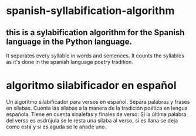 # spanish-syllabification-algorithm
## this is a sylabification algorithm for the Spanish language in the Python language.
It separates every syllable in words and sentences. It counts the syllables as it's done in the spanish language poetry tradition.

# algoritmo silabificador en español
Un algoritmo silabificador para versos en español.
Separa palabras y frases en sílabas. Cuenta las sílabas a la manera de la tradición poética en lengua española. 
Tiene en cuenta sinalefas y finales de verso:
Si la última palabra del verso es esdrújula se le resta una sílaba al verso, si es llana se deja como está y si es aguda se le añade uno.

